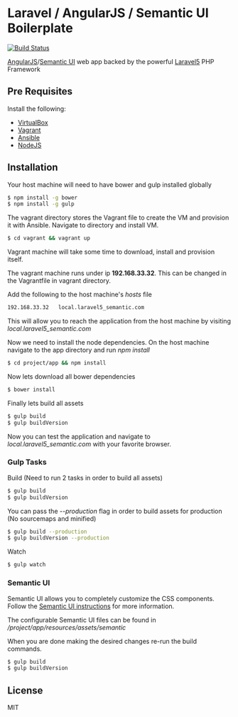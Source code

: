 # Laravel / AngularJS / Semantic UI Boilerplate

[![Build Status](https://travis-ci.org/fdiep/laravel5_semantic.svg?branch=master)](https://travis-ci.org/fdiep/laravel5_semantic)

[AngularJS]/[Semantic UI] web app backed by the powerful [Laravel5] PHP Framework

## Pre Requisites

Install the following:

- [VirtualBox]
- [Vagrant]
- [Ansible]
- [NodeJS]

## Installation

Your host machine will need to have bower and gulp installed globally

```sh
$ npm install -g bower
$ npm install -g gulp
```

The vagrant directory stores the Vagrant file to create the VM and provision it with Ansible. Navigate to directory and install VM.

```sh
$ cd vagrant && vagrant up
```

Vagrant machine will take some time to download, install and provision itself.

The vagrant machine runs under ip **192.168.33.32**. This can be changed in the Vagrantfile in vagrant directory.

Add the following to the host machine's *hosts* file

```sh
192.168.33.32	local.laravel5_semantic.com
```

This will allow you to reach the application from the host machine by visiting *local.laravel5_semantic.com*

Now we need to install the node dependencies. On the host machine navigate to the app directory and run *npm install*

```sh
$ cd project/app && npm install
```

Now lets download all bower dependencies

```sh
$ bower install
```

Finally lets build all assets

```sh
$ gulp build
$ gulp buildVersion
```

Now you can test the application and navigate to *local.laravel5_semantic.com* with your favorite browser.

### Gulp Tasks

Build (Need to run 2 tasks in order to build all assets)

```sh
$ gulp build
$ gulp buildVersion
```

You can pass the *--production* flag in order to build assets for production (No sourcemaps and minified)

```sh
$ gulp build --production
$ gulp buildVersion --production
```

Watch

```sh
$ gulp watch
```

### Semantic UI

Semantic UI allows you to completely customize the CSS components. Follow the [Semantic UI instructions] for more information.

The configurable Semantic UI files can be found in */project/app/resources/assets/semantic*

When you are done making the desired changes re-run the build commands.

```sh
$ gulp build
$ gulp buildVersion
```

License
----

MIT

[AngularJS]: <https://angularjs.org/>
[Semantic UI]: <http://semantic-ui.com/>
[Laravel5]: <https://laravel.com/>
[Vagrant]: <https://www.vagrantup.com/>
[Ansible]: <http://docs.ansible.com/ansible/intro_installation.html>
[VirtualBox]: <https://www.virtualbox.org/>
[NodeJS]: <https://nodejs.org/>
[Semantic UI instructions]: <http://semantic-ui.com/usage/theming.html>
